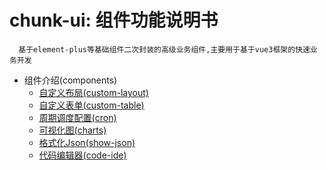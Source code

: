 # chunk-ui: 组件功能说明书

```
  基于element-plus等基础组件二次封装的高级业务组件,主要用于基于vue3框架的快速业务开发
```
* 组件介绍(components)
  * [自定义布局(custom-layout)](/pages/01_custom-layout.md)
  * [自定义表单(custom-table)](/pages/02_custom-table.md)
  * [周期调度配置(cron)](/pages/03_cron.md)
  * [可视化图(charts)](/pages/04_charts.md)
  * [格式化Json(show-json)](/pages/05_show-json.md)
  * [代码编辑器(code-ide)](/pages/06_code-ide.md)


